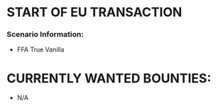 # START OF EU TRANSACTION

### Scenario Information:
- FFA True Vanilla


# CURRENTLY WANTED BOUNTIES:
- N/A
